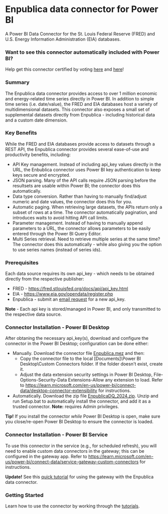 # Enpublica data connector for Power BI
A Power BI Data Connector for the St. Louis Federal Reserve (FRED) and U.S. Energy Information Administration (EIA) databases.

### Want to see this connector automatically included with Power BI?
Help get this connector certified by voting <a href="https://ideas.fabric.microsoft.com/ideas/idea/?ideaid=437ab693-4155-ed11-a76e-0003ff4534c2">here</a> and <a href="https://ideas.fabric.microsoft.com/ideas/idea/?ideaid=18f4857d-5269-412e-b093-a036b52c3fa1">here</a>!

### Summary
The Enpublica data connector provides access to over 1 million economic and energy-related time series directly in Power BI.  In addition to simple time series (i.e. date/value), the FRED and EIA databases host a variety of multidimensional datasets.  This connector also exposes a small set of supplemental datasets directly from Enpublica - including historical data and a custom date dimension.

### Key Benefits
While the FRED and EIA databases provide access to datasets through a REST API, the Enpublica connector provides several ease-of-use and productivity benefits, including:
*  API Key management.  Instead of including api_key values directly in the URL, the Enbublica connector uses Power BI key authentication to keep keys secure and encrypted.
*  JSON parsing.  Many of the API calls require JSON parsing before the resultsets are usable within Power BI; the connector does this automatically.
*  Data type conversion.  Rather than having to manually find/adjust numeric and date values, the connector does this for you.
*  Automatic paging.  When retrieving large datasets, the APIs return only a subset of rows at a time.  The connector automatically pagination, and introduces waits to avoid hitting API call limits.
*  Parameter management.  Instead of having to manually append parameters to a URL, the connector allows parameters to be easily entered through the Power BI Query Editor.
*  Multi Series retrieval.  Need to retrieve multiple series at the same time?  The connector does this automatically - while also giving you the option to use series names (instead of series ids).

### Prerequisites
Each data source requires its own api_key - which needs to be obtained directly from the respective publisher:
* FRED - https://fred.stlouisfed.org/docs/api/api_key.html
* EIA - https://www.eia.gov/opendata/register.php
* Enpublica - submit an <a href="mailto:Support@enpublica.com?subject=New%20API_KEY%20Request&body=Hello%2C%20I%20would%20like%20to%20request%20a%20new%20api_key.%0A%0A%3CNewKeyRequestV1%20DO%20NOT%20MODIFY%20THIS%20LINE%3E">email request</a> for a new api_key.

**Note** - Each api key is stored/managed in Power BI, and only transmitted to the respective data source.

### Connector Installation - Power BI Desktop
After obtaning the necessary api_key(s), download and configure the connector in the Power BI Desktop; configuration can be done either:
* Manually.  Download the connector file <a href="https://github.com/tylerchessman/PBI_FRED_EIA/raw/main/Enpublica.mez">Enpublica.mez</a> and then:
    * Copy the connector file to the local [Documents]\Power BI Desktop\Custom Connectors folder. If the folder doesn't exist, create it.
    * Adjust the data extension security settings in Power BI Desktop, File-Options-Security-Data Extensions-Allow any extension to load.  Refer to https://learn.microsoft.com/en-us/power-bi/connect-data/desktop-connector-extensibility for instructions.
* Automatically.  Download the zip file <a href="https://github.com/tylerchessman/PBI_FRED_EIA/raw/main/EnpublicaDQ_2024.zip">EnpublicaDQ_2024.zip</a>.  Unzip and run Setup.bat to automatically install the connector, and add it as a trusted connector. **Note:** requires Admin privileges.
  
**Tip!**  If you install the connector _while_ Power BI Desktop is open, make sure you close/re-open Power BI Desktop to ensure the connector is loaded.

### Connector Installation - Power BI Service
To use this connector in the service (e.g., for scheduled refresh), you will need to enable custom data connectors in the gateway; this can be configured in the gateway app. Refer to https://learn.microsoft.com/en-us/power-bi/connect-data/service-gateway-custom-connectors for instructions.

**Update!**  See this <a href="./Tutorials/5_DataRefresh/Enpublica_DC_ForPBI_TGateway.pdf">quick tutorial</a> for using the gateway with the Enpublica data connector.

### Getting Started
Learn how to use the connector by working through the <a href="./Tutorials">tutorials</a>.


